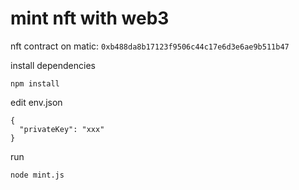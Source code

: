 # mint nft with web3

nft contract on matic: ```0xb488da8b17123f9506c44c17e6d3e6ae9b511b47```


install dependencies
```
npm install
```

edit env.json
```
{
  "privateKey": "xxx"
}
```

run
```
node mint.js
```